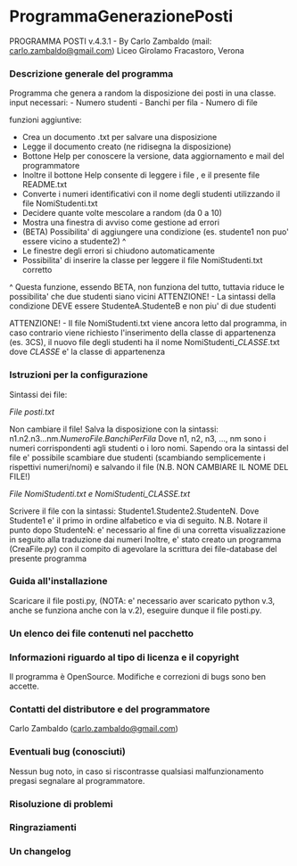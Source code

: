 # ProgrammaGenerazionePosti

PROGRAMMA POSTI v.4.3.1 - By Carlo Zambaldo (mail: carlo.zambaldo@gmail.com)
Liceo Girolamo Fracastoro, Verona


### Descrizione generale del programma ###
Programma che genera a random la disposizione dei posti in una classe.
input necessari:
	- Numero studenti
	- Banchi per fila
	- Numero di file

funzioni aggiuntive:
 - Crea un documento .txt per salvare una disposizione
 - Legge il documento creato (ne ridisegna la disposizione)
 - Bottone Help per conoscere la versione, data aggiornamento e mail del programmatore
 - Inoltre il bottone Help consente di leggere i file , e il presente file README.txt
 - Converte i numeri identificativi con il nome degli studenti utilizzando il file NomiStudenti.txt
 - Decidere quante volte mescolare a random (da 0 a 10)
 - Mostra una finestra di avviso come gestione ad errori
 - (BETA) Possibilita' di aggiungere una condizione (es. studente1 non puo' essere vicino a studente2) ^
 - Le finestre degli errori si chiudono automaticamente
 - Possibilita' di inserire la classe per leggere il file NomiStudenti.txt corretto 

^ Questa funzione, essendo BETA, non funziona del tutto, tuttavia riduce le possibilita' che due studenti siano vicini
ATTENZIONE! - La sintassi della condizione DEVE essere StudenteA.StudenteB e non piu' di due studenti

ATTENZIONE! - Il file NomiStudenti.txt viene ancora letto dal programma, in caso contrario viene richiesto l'inserimento della classe di appartenenza (es. 3CS), il nuovo file degli studenti ha il nome NomiStudenti_*CLASSE*.txt dove *CLASSE* e' la classe di appartenenza


### Istruzioni per la configurazione ###
Sintassi dei file:

*File posti.txt*

Non cambiare il file! Salva la disposizione con la sintassi: n1.n2.n3...nm.*NumeroFile*.*BanchiPerFila*
Dove n1, n2, n3, ..., nm sono i numeri corrispondenti agli studenti o i loro nomi.
Sapendo ora la sintassi del file e' possibile scambiare due studenti (scambiando semplicemente i rispettivi numeri/nomi)
e salvando il file (N.B. NON CAMBIARE IL NOME DEL FILE!)

*File NomiStudenti.txt e NomiStudenti_*CLASSE*.txt*

Scrivere il file con la sintassi: Studente1.Studente2.StudenteN. Dove Studente1 e' il primo in ordine alfabetico e via di seguito.
N.B. Notare il punto dopo StudenteN: e' necessario al fine di una corretta visualizzazione in seguito alla traduzione dai numeri
Inoltre, e' stato creato un programma (CreaFile.py) con il compito di agevolare la scrittura dei file-database del presente programma


### Guida all'installazione ###
Scaricare il file posti.py, (NOTA: e' necessario aver scaricato python v.3, anche se funziona anche con la v.2), eseguire dunque il file posti.py.

### Un elenco dei file contenuti nel pacchetto ###


### Informazioni riguardo al tipo di licenza e il copyright ###
Il programma è OpenSource. Modifiche e correzioni di bugs sono ben accette.

### Contatti del distributore e del programmatore ###
Carlo Zambaldo (carlo.zambaldo@gmail.com)

### Eventuali bug (conosciuti) ###
Nessun bug noto, in caso si riscontrasse qualsiasi malfunzionamento pregasi segnalare al programmatore.

### Risoluzione di problemi ###


### Ringraziamenti ###


### Un changelog ###
